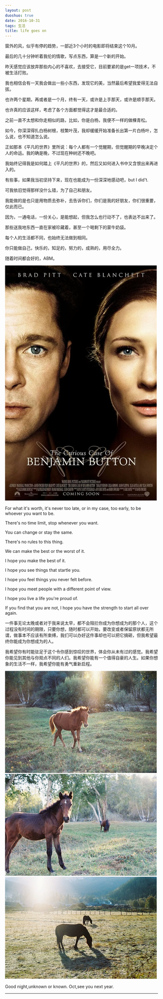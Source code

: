 ```yaml
---
layout: post
duoshuo: true
date: 2016-10-31
tags: 生活
title: life goes on
---
```



窗外的风，似乎有停的趋势，一部近3个小时的电影即将结束这个10月。

最后的几十分钟听着我伦的情歌，写点东西，算是一个新的开始。

昨天感觉应该放弃那些内心的不喜欢，去接受它，目前要紧的是get一项技术，不被生活打败。

我也相信会有一天我会做出一些小东西，发现它的美，当然最后希望我爱得无法自拔。

也许两个星期，再或者是一个月，终有一天，或许是上手那天，或许是顺手那天。

也许真的应该这样，考虑了各个方面都觉得这才是最合适的。

之前一直不太想和你走相似的路，比如，你是白杨，我便不一样的做棵青松。

如今，你深深得扎白杨树根，枝繁叶茂，我却缓缓开始准备长出第一片白杨叶，怎么说，也不知道怎么说。

正如那本《平凡的世界》里所说：每个人都有一个觉醒期，但觉醒期的早晚决定个人的命运。我的确是晚，不过现在种树还不晚吧。

我始终记得我是如何踏上《平凡的世界》的，然后又如何进入书中又含恨出来再进入的。

有些事，如果我当初坚持下来，现在也能成为一份深深地感动吧，but I did't.


可我依旧觉得那样没什么错，为了自己和朋友。

我能做的是也只是用物质去弥补，去告诉你们，你们是我的好朋友，你们很重要，仅此而已。

因为，一通电话，一份关心，是能想起，但我怎么也行动不了，也表达不出来了。

那些送我地东西一直在家被珍藏着，甚至一个喝剩下的蒙牛奶袋。

每个人的生活都不同，也始终无法做到相同。

你只能做自己，快乐的，知足的，努力的，成熟的，用尽全力。

随着时间都会好的，ABM。

![nami](/life/2016/2016res/2016-10-31-4.jpg)

For what it's worth, it's never too late, or in my case, too early, to be whoever you want to be.

There's no time limit, stop whenever you want.

You can change or stay the same.

There's no rules to this thing.

We can make the best or the worst of it.


I hope you make the best of it.

I hope you see things that startle you.

I hope you feel things you never felt before.

I hope you meet people with a different point of view.

I hope you live a life you're proud of.

If you find that you are not,
I hope you have the strength to start all over again.

一件事无论太晚或者对于我来说太早，都不会阻拦你成为你想成为的那个人，这个过程没有时间的期限，只要你想，随时都可以开始，要改变或者保留原状都无所谓，做事本不应该有所束缚，我们可以办好这件事却也可以把它搞砸，但我希望最终你能成为你想成为的人。

我希望你有时能驻足于这个令你感到惊叹的世界，体会你从未有过的感觉。我希望你能见到其他与你观点不同的人们。我希望你能有一个值得自豪的人生。如果你想象的生活不一样，我希望你能有勇气重新启程。

![nami](/life/2016/2016res/2016-10-31-1.jpg) ![nami](/life/2016/2016res/2016-10-31-2.jpg) ![nami](/life/2016/2016res/2016-10-31-3.jpg)

Good night,unknown or known. Oct,see you next year.


****



